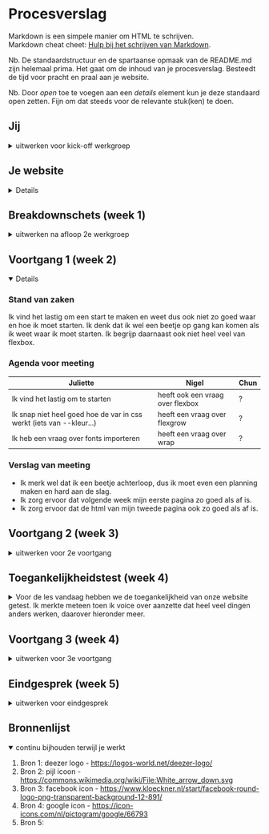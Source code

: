 # Procesverslag
Markdown is een simpele manier om HTML te schrijven.  
Markdown cheat cheet: [Hulp bij het schrijven van Markdown](https://github.com/adam-p/markdown-here/wiki/Markdown-Cheatsheet).

Nb. De standaardstructuur en de spartaanse opmaak van de README.md zijn helemaal prima. Het gaat om de inhoud van je procesverslag. Besteedt de tijd voor pracht en praal aan je website.

Nb. Door *open* toe te voegen aan een *details* element kun je deze standaard open zetten. Fijn om dat steeds voor de relevante stuk(ken) te doen.





## Jij

<details>
<summary>uitwerken voor kick-off werkgroep</summary>

### Auteur:
Juliette Groot

#### Je startniveau:
rood

#### Je focus:
responsive
 
</details>





## Je website

<details>

### Je opdracht:
https://www.deezer.com/nl/

#### Screenshot(s) van de eerste pagina (small screen): 
homepagina 
<img src="images/homepage.png" width="100px" alt="dit is homepage">

#### Screenshot(s) van de tweede pagina (small screen):
aanmeldpagina 
<img src="images/aanmeld.png" width="100px" alt="dit is aanmeld pagina">
 
</details>



## Breakdownschets (week 1)

<details>
<summary>uitwerken na afloop 2e werkgroep</summary>

### de hele pagina: 
<img src="images/homepage.jpg" width="375px" alt="breakdown van de hele pagina">

### dynamisch deel (bijv menu): 
<img src="images/menu.jpg" width="375px" alt="breakdown van een dynamisch deel">

### wellicht nog een dynamisch deel (bijv filter): 
<img src="images/aanmeld.jpg" width="375px" alt="breakdown van nog een dynamisch deel">

</details>





## Voortgang 1 (week 2)

<details open>

### Stand van zaken
Ik vind het lastig om een start te maken en weet dus ook niet zo goed waar en hoe ik moet starten. 
Ik denk dat ik wel een beetje op gang kan komen als ik weet waar ik moet starten.
Ik begrijp daarnaast ook niet heel veel van flexbox.

### Agenda voor meeting

| Juliette       | Nigel              |Chun         
| ---            | ---                | ---          
| Ik vind het lastig om te starten  | heeft ook een vraag over flexbox     | ?    | 
| Ik snap niet heel goed hoe de var in css werkt (iets van --kleur...) | heeft een vraag over flexgrow |? | 
| Ik heb een vraag over fonts importeren   | heeft een vraag over wrap                | ?        | 


### Verslag van meeting

- Ik merk wel dat ik een beetje achterloop, dus ik moet even een planning maken en hard aan de slag.
- Ik zorg ervoor dat volgende week mijn eerste pagina zo goed als af is.
- Ik zorg ervoor dat de html van mijn tweede pagina ook zo goed als af is.

</details>





## Voortgang 2 (week 3)

<details>
<summary>uitwerken voor 2e voortgang</summary>

### Stand van zaken
Ik heb echt best wel veel gedaan in deze week. Meer dan in de voorgaande weken dus dat is fijn. Daarnaast ben ik al bijna zover om te werken aan mijn tweede pagina.


### Agenda voor meeting

| Juliette      | Nigel         | Chun    | Chelsey       |
| ---           | ---           |  ---    | ---           |
| Ik heb wel een vraag over een bepaalde button| kan je html aanpassen met javascript? | maakt het heel erg uit als een stukje niet heel semantisch werkt|  vraag over form en placeholder|
| Ik heb niet echt een andere vraag | geen andere vraag | geen andere vragen | geen andere vraag |


### Verslag van meeting
hier na afloop snel de uitkomsten van de meeting vastleggen

- Ik heb best wel veel te doen dus ik moet wel even de eerste pagina af maken.
- Ik moet de footer even afmaken.
- Ik moet de sectie FAQ afmaken.
- Start maken met tweede pagina.

</details>





## Toegankelijkheidstest (week 4)

<details>
<summary>Voor de les vandaag hebben we de toegankelijkheid van onze website getest. Ik merkte meteen toen ik voice over aanzette dat heel veel dingen anders werken, daarover hieronder meer.</summary>

### Bevindingen
Lijst met je bevindingen die in de test naar voren kwamen:

screen reader
- niet alle knoppen werken op dezelfde manier.
- de stem van de voice over is heel irritant en kan alleen als man.

spasme simulator
- alles is wel te gebruiken.
- ze kon prima op alle knoppen klikken

brillen
- cursor vinden is lastig
- voor de rest is het allemaal goed te vinden en te gebruiken.
- de tekst is niet goed te lezen met de blur bril

#### Knoppen werken anders
De knoppen van bijvoorbeeld de touchbar werken niet meer goed. Ik moest meerdere keer klikken toen ik het volume wilde aanpassen en het werkte dus heel irritant.


#### Screen reader stem 
De stem van de screen reader is erg irritant en er is maar weinig variatie in stemmen en het zijn ook nog allemaal mannen stemmen. 
<img src="images/screenreaderstem.png" width="150px" alt="screen reader stem menu">


#### spasme simulator 
Annick heeft voor mij mijn website uitgeprobeerd met de spasme simulator. Ze kon op alle knoppen drukken en het lukte haar over het algemeen wel heel goed om de website te gebruiken.
<a href="https://youtu.be/gTlao8LHYr8"><img src="images/fotoyoutube.png" width="50" height="100"/></a>


#### Brillen: cursor is lastig te vinden 
1 van de eerste dingen die Annick opmerkte was dat de cursor heel lastig te vinden was. Ik weet niet of daar iets aan te doen is maar het is wel belangrijk dat je de cursor kan zien.


#### Blur bril: tekst niet goed te lezen 
Toen Annick de blur bril opzette merkte ze al gauw op dat (p)tekst niet goed te lezen is. Ik zou dat kunnen oplossen door de font-size aan te passen en te vergroten.

</details>





## Voortgang 3 (week 4)

<details>
<summary>uitwerken voor 3e voortgang</summary>

### Stand van zaken
Dit vak is al bijna afgelopen en ik heb wel nog veel te doen. Dus ik ben wel een beetje aan het stressen maar ik denk dat het wel goed komt uiteindelijk en dat ik alles af krijg voor de deadline.


### Agenda voor meeting
samen met je groepje opstellen

| Juliette      | Nigel          | Chun    | Chelsey       |
| ---            | ---                | ---          | ---              |
| Ik heb best wel veel moeite met de breakpoints goed maken in mijn website het ziet er nu heel raar uit. | Vraag over toetsenbord gebuiken op website en op dropdown menu | - | Vraag over github |
| Vraag over FAQ hoe zorg ik ervoor dat ik de > knop kan verplaatsen | - | - | - |
| Hoe zet ik een video in github | - | - | - |




### Verslag van meeting
hier na afloop snel de uitkomsten van de meeting vastleggen

- punt 1
- punt 2
- nog een punt
- ...

</details>





## Eindgesprek (week 5)

<details>
<summary>uitwerken voor eindgesprek</summary>

### Stand van zaken
hier dit ging goed & dit was lastig (neem ook screenshots op van delen van je website en code)

### Screenshot(s)

hier screenshot(s) van je eindresultaat

</details>





## Bronnenlijst

<details open>
<summary>continu bijhouden terwijl je werkt</summary>

1. Bron 1: deezer logo - https://logos-world.net/deezer-logo/ 
2. Bron 2: pijl icoon - https://commons.wikimedia.org/wiki/File:White_arrow_down.svg
3. Bron 3: facebook icon - https://www.kloeckner.nl/start/facebook-round-logo-png-transparent-background-12-891/ 
4. Bron 4: google icon - https://icon-icons.com/nl/pictogram/google/66793
5. Bron 5: 

</details>